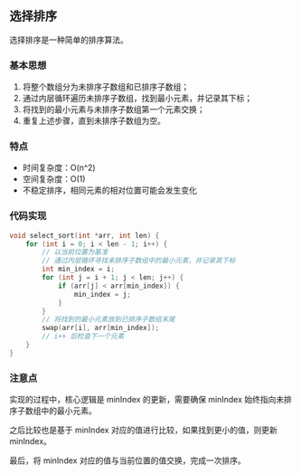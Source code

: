 ## 选择排序

选择排序是一种简单的排序算法。

### 基本思想

1. 将整个数组分为未排序子数组和已排序子数组；
2. 通过内层循环遍历未排序子数组，找到最小元素，并记录其下标；
3. 将找到的最小元素与未排序子数组第一个元素交换；
4. 重复上述步骤，直到未排序子数组为空。

### 特点

- 时间复杂度：O(n^2)
- 空间复杂度：O(1)
- 不稳定排序，相同元素的相对位置可能会发生变化

### 代码实现

```c
void select_sort(int *arr, int len) {
    for (int i = 0; i < len - 1; i++) {
        // 以当前位置为基准
        // 通过内层循环寻找未排序子数组中的最小元素，并记录其下标
        int min_index = i;
        for (int j = i + 1; j < len; j++) {
            if (arr[j] < arr[min_index]) {
                min_index = j;
            }
        }
        // 将找到的最小元素放到已排序子数组末尾
        swap(arr[i], arr[min_index]);
        // i++ 后检查下一个元素
    }
}
```

### 注意点

实现的过程中，核心逻辑是 minIndex 的更新，需要确保 minIndex 始终指向未排序子数组中的最小元素。

之后比较也是基于 minIndex 对应的值进行比较，如果找到更小的值，则更新 minIndex。

最后，将 minIndex 对应的值与当前位置的值交换，完成一次排序。
